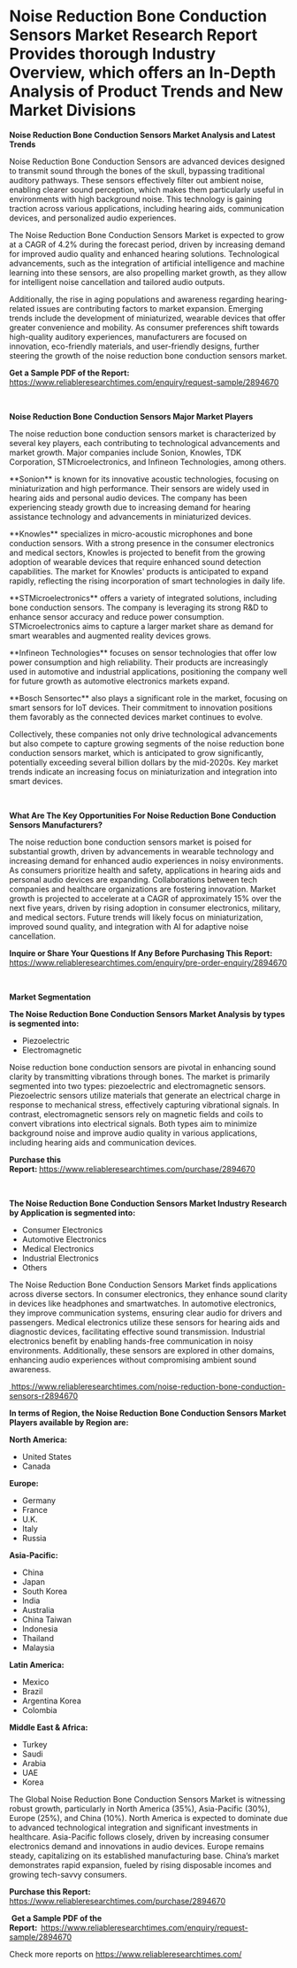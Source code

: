 <p><h1>Noise Reduction Bone Conduction Sensors Market Research Report Provides thorough Industry Overview, which offers an In-Depth Analysis of Product Trends and New Market Divisions</h1></p><p><strong>Noise Reduction Bone Conduction Sensors Market Analysis and Latest Trends</strong></p>
<p><p>Noise Reduction Bone Conduction Sensors are advanced devices designed to transmit sound through the bones of the skull, bypassing traditional auditory pathways. These sensors effectively filter out ambient noise, enabling clearer sound perception, which makes them particularly useful in environments with high background noise. This technology is gaining traction across various applications, including hearing aids, communication devices, and personalized audio experiences.</p><p>The Noise Reduction Bone Conduction Sensors Market is expected to grow at a CAGR of 4.2% during the forecast period, driven by increasing demand for improved audio quality and enhanced hearing solutions. Technological advancements, such as the integration of artificial intelligence and machine learning into these sensors, are also propelling market growth, as they allow for intelligent noise cancellation and tailored audio outputs.</p><p>Additionally, the rise in aging populations and awareness regarding hearing-related issues are contributing factors to market expansion. Emerging trends include the development of miniaturized, wearable devices that offer greater convenience and mobility. As consumer preferences shift towards high-quality auditory experiences, manufacturers are focused on innovation, eco-friendly materials, and user-friendly designs, further steering the growth of the noise reduction bone conduction sensors market.</p></p>
<p><strong>Get a Sample PDF of the Report:&nbsp;</strong> <a href="https://www.reliableresearchtimes.com/enquiry/request-sample/2894670?utm_campaign=2193&utm_medium=2&utm_source=Github&utm_content=ia&utm_term=15032025&utm_id=noise-reduction-bone-conduction-sensors">https://www.reliableresearchtimes.com/enquiry/request-sample/2894670</a></p>
<p>&nbsp;</p>
<p><strong>Noise Reduction Bone Conduction Sensors Major Market Players</strong></p>
<p><p>The noise reduction bone conduction sensors market is characterized by several key players, each contributing to technological advancements and market growth. Major companies include Sonion, Knowles, TDK Corporation, STMicroelectronics, and Infineon Technologies, among others.</p><p>**Sonion** is known for its innovative acoustic technologies, focusing on miniaturization and high performance. Their sensors are widely used in hearing aids and personal audio devices. The company has been experiencing steady growth due to increasing demand for hearing assistance technology and advancements in miniaturized devices.</p><p>**Knowles** specializes in micro-acoustic microphones and bone conduction sensors. With a strong presence in the consumer electronics and medical sectors, Knowles is projected to benefit from the growing adoption of wearable devices that require enhanced sound detection capabilities. The market for Knowles' products is anticipated to expand rapidly, reflecting the rising incorporation of smart technologies in daily life.</p><p>**STMicroelectronics** offers a variety of integrated solutions, including bone conduction sensors. The company is leveraging its strong R&D to enhance sensor accuracy and reduce power consumption. STMicroelectronics aims to capture a larger market share as demand for smart wearables and augmented reality devices grows.</p><p>**Infineon Technologies** focuses on sensor technologies that offer low power consumption and high reliability. Their products are increasingly used in automotive and industrial applications, positioning the company well for future growth as automotive electronics markets expand.</p><p>**Bosch Sensortec** also plays a significant role in the market, focusing on smart sensors for IoT devices. Their commitment to innovation positions them favorably as the connected devices market continues to evolve.</p><p>Collectively, these companies not only drive technological advancements but also compete to capture growing segments of the noise reduction bone conduction sensors market, which is anticipated to grow significantly, potentially exceeding several billion dollars by the mid-2020s. Key market trends indicate an increasing focus on miniaturization and integration into smart devices.</p></p>
<p>&nbsp;</p>
<p><strong>What Are The Key Opportunities For Noise Reduction Bone Conduction Sensors Manufacturers?</strong></p>
<p><p>The noise reduction bone conduction sensors market is poised for substantial growth, driven by advancements in wearable technology and increasing demand for enhanced audio experiences in noisy environments. As consumers prioritize health and safety, applications in hearing aids and personal audio devices are expanding. Collaborations between tech companies and healthcare organizations are fostering innovation. Market growth is projected to accelerate at a CAGR of approximately 15% over the next five years, driven by rising adoption in consumer electronics, military, and medical sectors. Future trends will likely focus on miniaturization, improved sound quality, and integration with AI for adaptive noise cancellation.</p></p>
<p><strong>Inquire or Share Your Questions If Any Before Purchasing This Report:</strong> <a href="https://www.reliableresearchtimes.com/enquiry/pre-order-enquiry/2894670?utm_campaign=2193&utm_medium=2&utm_source=Github&utm_content=ia&utm_term=15032025&utm_id=noise-reduction-bone-conduction-sensors">https://www.reliableresearchtimes.com/enquiry/pre-order-enquiry/2894670</a></p>
<p>&nbsp;</p>
<p><strong>Market Segmentation</strong></p>
<p><strong>The Noise Reduction Bone Conduction Sensors Market Analysis by types is segmented into:</strong></p>
<p><ul><li>Piezoelectric</li><li>Electromagnetic</li></ul></p>
<p><p>Noise reduction bone conduction sensors are pivotal in enhancing sound clarity by transmitting vibrations through bones. The market is primarily segmented into two types: piezoelectric and electromagnetic sensors. Piezoelectric sensors utilize materials that generate an electrical charge in response to mechanical stress, effectively capturing vibrational signals. In contrast, electromagnetic sensors rely on magnetic fields and coils to convert vibrations into electrical signals. Both types aim to minimize background noise and improve audio quality in various applications, including hearing aids and communication devices.</p></p>
<p><strong>Purchase this Report:&nbsp;</strong><a href="https://www.reliableresearchtimes.com/purchase/2894670?utm_campaign=2193&utm_medium=2&utm_source=Github&utm_content=ia&utm_term=15032025&utm_id=noise-reduction-bone-conduction-sensors">https://www.reliableresearchtimes.com/purchase/2894670</a></p>
<p>&nbsp;</p>
<p><strong>The Noise Reduction Bone Conduction Sensors Market Industry Research by Application is segmented into:</strong></p>
<p><ul><li>Consumer Electronics</li><li>Automotive Electronics</li><li>Medical Electronics</li><li>Industrial Electronics</li><li>Others</li></ul></p>
<p><p>The Noise Reduction Bone Conduction Sensors Market finds applications across diverse sectors. In consumer electronics, they enhance sound clarity in devices like headphones and smartwatches. In automotive electronics, they improve communication systems, ensuring clear audio for drivers and passengers. Medical electronics utilize these sensors for hearing aids and diagnostic devices, facilitating effective sound transmission. Industrial electronics benefit by enabling hands-free communication in noisy environments. Additionally, these sensors are explored in other domains, enhancing audio experiences without compromising ambient sound awareness.</p></p>
<p><a href="https://www.reliableresearchtimes.com/noise-reduction-bone-conduction-sensors-r2894670?utm_campaign=2193&utm_medium=2&utm_source=Github&utm_content=ia&utm_term=15032025&utm_id=noise-reduction-bone-conduction-sensors">&nbsp;https://www.reliableresearchtimes.com/noise-reduction-bone-conduction-sensors-r2894670</a></p>
<p><strong>In terms of Region, the Noise Reduction Bone Conduction Sensors Market Players available by Region are:</strong></p>
<p>
    <p> <strong> North America: </strong>
        <ul>
            <li>United States</li>
            <li>Canada</li>
        </ul>
        </p> 
    <p> <strong> Europe: </strong>
        <ul>
            <li>Germany</li>
            <li>France</li>
            <li>U.K.</li>
            <li>Italy</li>
            <li>Russia</li>
        </ul>
        </p> 
    <p> <strong> Asia-Pacific: </strong>
        <ul>
            <li>China</li>
            <li>Japan</li>
            <li>South Korea</li>
            <li>India</li>
            <li>Australia</li>
            <li>China Taiwan</li>
            <li>Indonesia</li>
            <li>Thailand</li>
            <li>Malaysia</li>
        </ul>
        </p> 
    <p> <strong> Latin America: </strong>
        <ul>
            <li>Mexico</li>
            <li>Brazil</li>
            <li>Argentina Korea</li>
            <li>Colombia</li>
        </ul>
        </p> 
    <p> <strong> Middle East & Africa: </strong>
        <ul>
            <li>Turkey</li>
            <li>Saudi</li>
            <li>Arabia</li>
            <li>UAE</li>
            <li>Korea</li>
        </ul>
    </p>
    </p>
<p><p>The Global Noise Reduction Bone Conduction Sensors Market is witnessing robust growth, particularly in North America (35%), Asia-Pacific (30%), Europe (25%), and China (10%). North America is expected to dominate due to advanced technological integration and significant investments in healthcare. Asia-Pacific follows closely, driven by increasing consumer electronics demand and innovations in audio devices. Europe remains steady, capitalizing on its established manufacturing base. China’s market demonstrates rapid expansion, fueled by rising disposable incomes and growing tech-savvy consumers.</p></p>
<p><strong>Purchase this Report: </strong><a href="https://www.reliableresearchtimes.com/purchase/2894670?utm_campaign=2193&utm_medium=2&utm_source=Github&utm_content=ia&utm_term=15032025&utm_id=noise-reduction-bone-conduction-sensors">https://www.reliableresearchtimes.com/purchase/2894670</a></p>
<p>&nbsp;<strong>Get a Sample PDF of the Report:&nbsp;&nbsp;</strong><a href="https://www.reliableresearchtimes.com/enquiry/request-sample/2894670?utm_campaign=2193&utm_medium=2&utm_source=Github&utm_content=ia&utm_term=15032025&utm_id=noise-reduction-bone-conduction-sensors">https://www.reliableresearchtimes.com/enquiry/request-sample/2894670</a></p>
<p><strong></strong></p>
<p>Check more reports on <a href="https://www.reliableresearchtimes.com/?utm_campaign=2193&utm_medium=2&utm_source=Github&utm_content=ia&utm_term=15032025&utm_id=noise-reduction-bone-conduction-sensors">https://www.reliableresearchtimes.com/</a></p>